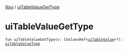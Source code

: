 [libui](README.md) / [uiTableValueGetType](ui-table-value-get-type.md)

# uiTableValueGetType

`fun uiTableValueGetType(v: CValuesRef<`[`uiTableValue`](ui-table-value.md)`>?): `[`uiTableValueType`](ui-table-value-type.md)
